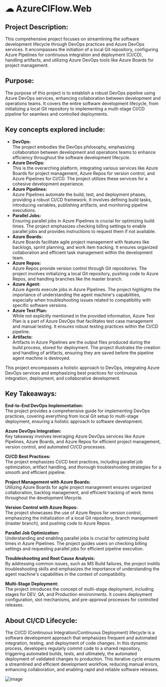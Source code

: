 # ☁ AzureCIFlow.Web

## Project Description:
This comprehensive project focuses on streamlining the software development lifecycle through DevOps practices and Azure DevOps services. It encompasses the initiation of a local Git repository, configuring Azure Pipelines for continuous integration and deployment (CI/CD), handling artifacts, and utilizing Azure DevOps tools like Azure Boards for project management.

## Purpose:
The purpose of this project is to establish a robust DevOps pipeline using Azure DevOps services, enhancing collaboration between development and operations teams. It covers the entire software development lifecycle, from initializing a local Git repository to implementing a multi-stage CI/CD pipeline for seamless and controlled deployments.

## Key concepts explored include:

- **DevOps:** <br> The project embodies the DevOps philosophy, emphasizing collaboration between development and operations teams to enhance efficiency throughout the software development lifecycle.
- **Azure DevOps:** <br> This is the overarching platform, integrating various services like Azure Boards for project management, Azure Repos for version control, and Azure Pipelines for CI/CD. The project utilizes these services for a cohesive development experience.
- **Azure Pipelines:** <br> Azure Pipelines automate the build, test, and deployment phases, providing a robust CI/CD framework. It involves defining build tasks, introducing variables, publishing artifacts, and monitoring pipeline executions.
- **Parallel Jobs:** <br> Ensuring parallel jobs in Azure Pipelines is crucial for optimizing build times. The project emphasizes checking billing settings to enable parallel jobs and provides instructions to request them if not available.
- **Azure Boards:** <br> Azure Boards facilitate agile project management with features like backlogs, sprint planning, and work item tracking. It ensures organized collaboration and efficient task management within the development team.
- **Azure Repos:** <br> Azure Repos provide version control through Git repositories. The project involves initializing a local Git repository, pushing code to Azure Repos, and handling branches like the master branch.
- **Azure Agent:** <br> Azure Agents execute jobs in Azure Pipelines. The project highlights the importance of understanding the agent machine's capabilities, especially when troubleshooting issues related to compatibility with specific software versions.
- **Azure Test Plan:** <br> While not explicitly mentioned in the provided information, Azure Test Plan is a part of Azure DevOps that facilitates test case management and manual testing. It ensures robust testing practices within the CI/CD pipeline.
- **Artifacts:** <br> Artifacts in Azure Pipelines are the output files produced during the build process, stored for deployment. The project illustrates the creation and handling of artifacts, ensuring they are saved before the pipeline agent machine is destroyed.

This project encompasses a holistic approach to DevOps, integrating Azure DevOps services and emphasizing best practices for continuous integration, deployment, and collaborative development.

## Key Takeaways:

**End-to-End DevOps Implementation:**<br> The project provides a comprehensive guide for implementing DevOps practices, covering everything from local Git setup to multi-stage deployment, ensuring a holistic approach to software development.

**Azure DevOps Integration:**<br> Key takeaway involves leveraging Azure DevOps services like Azure Pipelines, Azure Boards, and Azure Repos for efficient project management, version control, and automated CI/CD processes.

**CI/CD Best Practices:**<br> The project emphasizes CI/CD best practices, including parallel job optimization, artifact handling, and thorough troubleshooting strategies for a smooth and efficient pipeline.

**Project Management with Azure Boards:**<br> Utilizing Azure Boards for agile project management ensures organized collaboration, backlog management, and efficient tracking of work items throughout the development lifecycle.

**Version Control with Azure Repos:**<br> The project showcases the use of Azure Repos for version control, emphasizing the initialization of a local Git repository, branch management (master branch), and pushing code to Azure Repos.

**Parallel Job Optimization:**<br> Understanding and enabling parallel jobs is crucial for optimizing build times in Azure Pipelines. The project guides users on checking billing settings and requesting parallel jobs for efficient pipeline execution.

**Troubleshooting and Root Cause Analysis:**<br> By addressing common issues, such as MS Build failures, the project instills troubleshooting skills and emphasizes the importance of understanding the agent machine's capabilities in the context of compatibility.

**Multi-Stage Deployment:**<br> The project introduces the concept of multi-stage deployment, including stages for DEV, QA, and Production environments. It covers deployment configuration, slot mechanisms, and pre-approval processes for controlled releases.

## About CI/CD Lifecycle:

The CI/CD (Continuous Integration/Continuous Deployment) lifecycle is a software development approach that emphasizes frequent and automated integration, testing, and deployment of code changes. In this dynamic process, developers regularly commit code to a shared repository, triggering automated builds, tests, and ultimately, the automated deployment of validated changes to production. This iterative cycle ensures a streamlined and efficient development workflow, reducing manual errors, enhancing collaboration, and enabling rapid and reliable software releases.

![image](https://github.com/KiranAminPanjwani/AzureCIFlow.Web/assets/90326051/6259a659-6ec2-4c0e-98bb-be7578b58ecd)
